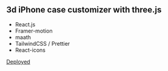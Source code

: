 ## 3d iPhone case customizer with three.js

- React.js
- Framer-motion
- maath
- TailwindCSS / Prettier
- React-icons

[Deployed](https://3d-phonecases.vercel.app/)
